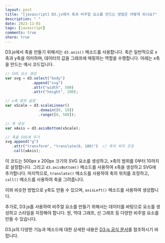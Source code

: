 ```yaml
---
layout: post
title: "[javascript] D3.js에서 축과 비주얼 요소를 만드는 방법은 어떻게 되나요?"
description: " "
date: 2023-11-01
tags: [javascript]
comments: true
share: true
---
```


D3.js에서 축을 만들기 위해서는 `d3.axis()` 메소드를 사용합니다. 축은 일반적으로 x축과 y축을 의미하며, 데이터의 값을 그래프에 매핑하는 역할을 수행합니다. 아래는 x축을 만드는 예시 코드입니다.

```javascript
// SVG 요소 생성
var svg = d3.select("body")
            .append("svg")
            .attr("width", 500)
            .attr("height", 200);

// x축 범위 설정
var xScale = d3.scaleLinear()
               .domain([0, 10])
               .range([0, 500]);

// 축 생성
var xAxis = d3.axisBottom(xScale);

// 축을 SVG에 추가
svg.append("g")
   .attr("transform", "translate(0, 100)")  // 축의 위치 조정
   .call(xAxis);
```

이 코드는 500px x 200px 크기의 SVG 요소를 생성하고, x축의 범위를 0부터 10까지로 설정합니다. 그리고 `d3.axisBottom()` 메소드를 사용하여 x축을 생성하고 SVG에 추가합니다. 마지막으로, `translate()` 메소드를 사용하여 축의 위치를 조정하고, `call()` 메소드를 사용하여 축을 그려줍니다.

이와 비슷한 방법으로 y축도 만들 수 있으며, `axisLeft()` 메소드를 사용하여 생성합니다.

추가로, D3.js를 사용하여 비주얼 요소를 만들기 위해서는 데이터를 바탕으로 요소를 생성하고 스타일을 지정해야 합니다. 원, 막대 그래프, 선 그래프 등 다양한 비주얼 요소를 만들 수 있습니다.

D3.js의 다양한 기능과 메소드에 대한 상세한 내용은 [D3.js 공식 문서](https://d3js.org/)를 참조하시기 바랍니다.